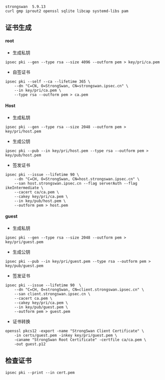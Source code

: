 



```
strongswan  5.9.13
curl gmp iprout2 openssl sqlite libcap systemd-libs pam
```

## 证书生成

#### root

* 生成私钥

```shell
ipsec pki --gen --type rsa --size 4096 --outform pem > key/pri/ca.pem
```

* 自签证书

```shell
ipsec pki --self --ca --lifetime 365 \
    --dn "C=CN, O=StrongSwan, CN=strongswan.ipsec.cn" \
    --in key/pri/ca.pem \
    --type rsa --outform pem > ca.pem
```

#### Host

* 生成私钥

```shell
ipsec pki --gen --type rsa --size 2048 --outform pem > key/pri/host.pem
```

* 生成公钥

```shell
ipsec pki --pub --in key/pri/host.pem --type rsa --outform pem > key/pub/host.pem
```

* 签发证书

```shell
ipsec pki --issue --lifetime 90 \
    --dn "C=CH, O=StrongSwan, CN=host.strongswan.ipsec.cn" \
    --san host.strongswan.ipsec.cn --flag serverAuth --flag ikeIntermediate \
    --cacert ca/ca.pem \
    --cakey key/pri/ca.pem \
    --in key/pub/host.pem \
    --outform pem > host.pem
```

#### guest

* 生成私钥

```shell
ipsec pki --gen --type rsa --size 2048 --outform pem > key/pri/guest.pem
```

* 生成公钥

```shell
ipsec pki --pub --in key/pri/guest.pem --type rsa --outform pem > key/pub/guest.pem
```

* 签发证书

```shell
ipsec pki --issue --lifetime 90  \
    --dn "C=CH, O=strongSwan, CN=client.strongswan.ipsec.cn" \
    --san client.strongswan.ipsec.cn \
    --cacert ca.pem \
    --cakey key/pri/ca.pem \
    --in key/pub/guest.pem \
    --outform pem > guest.pem
```

* 证书转换

```shell
openssl pkcs12 -export -name "StrongSwan Client Certificate" \
    -in certs/guest.pem -inkey key/pri/guest.pem \
    -caname "StrongSwan Root Certificate" -certfile ca/ca.pem \
    -out guest.p12
```



## 检查证书

```shell
ipsec pki --print --in cert.pem
```